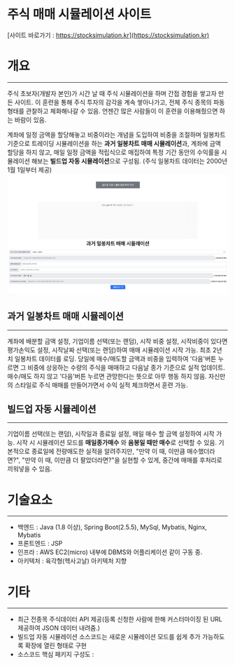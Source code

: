 # 주식 매매 시뮬레이션 사이트
[사이트 바로가기 : https://stocksimulation.kr](https://stocksimulation.kr)




# 개요
----------------
주식 초보자(개발자 본인)가 시간 날 때 주식 시뮬레이션을 하며 간접 경험을 쌓고자 만든 사이트.
이 훈련을 통해 주식 투자의 감각을 계속 쌓아나가고, 전체 주식 종목의 파동 형태를 관찰하고 체화해나갈 수 있음.
언젠간 많은 사람들이 이 훈련을 이용해줬으면 하는 바람이 있음.

계좌에 일정 금액을 할당해놓고 비중이라는 개념을 도입하여 비중을 조절하며 일봉차트 기준으로 트레이딩 시뮬레이션을 하는 **과거 일봉차트 매매 시뮬레이션**과,
계좌에 금액 할당을 하지 않고, 매일 일정 금액을 적립식으로 매집하여 특정 기간 동안의 수익률을 시뮬레이션 해보는 **빌드업 자동 시뮬레이션**으로 구성됨.
(주식 일봉차트 데이터는 2000년 1월 1일부터 제공)
![시뮬레이션 메인화면](src/main/resources/static/images/overview.png)

## 과거 일봉차트 매매 시뮬레이션
----------------
계좌에 배분할 금액 설정, 기업이름 선택(또는 랜덤), 시작 비중 설정, 시작비중이 있다면 평가손익도 설정, 시작날짜 선택(또는 랜덤)하여 매매 시뮬레이션 시작 가능.
최초 2년치 일봉차트 데이터를 로딩.
당일에 매수/매도할 금액과 비중을 입력하여 '다음'버튼 누르면 그 비중에 상응하는 수량의 주식을 매매하고 다음날 종가 기준으로 실적 업데이트.
매수/매도 하지 않고 '다음'버튼 누르면 관망한다는 뜻으로 아무 행동 하지 않음.
자신만의 스타일로 주식 매매를 만들어가면서 수익 실적 체크하면서 훈련 가능.

## 빌드업 자동 시뮬레이션
----------------
기업이름 선택(또는 랜덤), 시작일과 종료일 설정, 매일 매수 할 금액 설정하여 시작 가능.
시작 시 시뮬레이션 모드를 **매일종가매수** 와 **음봉일 때만 매수**로 선택할 수 있음.
기본적으로 종료일에 전량매도한 실적을 알려주지만, "만약 이 때, 이만큼 매수했더라면?", "만약 이 때, 이만큼 더 팔았더라면?"을 실현할 수 있게,
중간에 매매를 후처리로 끼워넣을 수 있음.

# 기술요소
----------------
* 백엔드 : Java (1.8 이상), Spring Boot(2.5.5), MySql, Mybatis, Nginx, Mybatis
* 프론트엔드 : JSP
* 인프라 : AWS EC2(micro) 내부에 DBMS와 어플리케이션 같이 구동 중. 
* 아키텍처 : 육각형(헥사고날) 아키텍처 지향

# 기타
----------------
* 최근 전종목 주식데이터 API 제공(등록 신청한 사람에 한해 커스터마이징 된 URL 제공하여 JSON 데이터 내려줌.)
* 빌드업 자동 시뮬레이션 소스코드는 새로운 시뮬레이션 모드를 쉽게 추가 가능하도록 확장에 열린 형태로 구현
* 소스코드 핵심 패키지 구성도 : 
